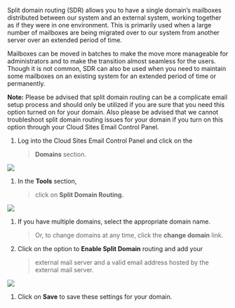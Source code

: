 Split domain routing (SDR) allows you to have a single domain’s
mailboxes distributed between our system and an external system, working
together as if they were in one environment. This is primarily used when
a large number of mailboxes are being migrated over to our system from
another server over an extended period of time.

Mailboxes can be moved in batches to make the move more manageable for
administrators and to make the transition almost seamless for the users.
Though it is not common, SDR can also be used when you need to maintain
some mailboxes on an existing system for an extended period of time or
permanently.

**Note:** Please be advised that split domain routing can be a
complicate email setup process and should only be utilized if you are
sure that you need this option turned on for your domain. Also please be
advised that we cannot troubleshoot split domain routing issues for your
domain if you turn on this option through your Cloud Sites Email Control
Panel.

1.  Log into the Cloud Sites Email Control Panel and click on the
    > **Domains** section.

![](splitrouting1.png)

1.  <span id="_gjdgxs" class="anchor"></span>In the **Tools** section,
    > click on **Split Domain Routing.**

![](splitrouting2.png)

1.  If you have multiple domains, select the appropriate domain name.
    > Or, to change domains at any time, click the **change
    > domain** link.

2.  Click on the option to **Enable Split Domain** routing and add your
    > external mail server and a valid email address hosted by the
    > external mail server.

![](splitrouting3.png)

1.  Click on **Save** to save these settings for your domain.



